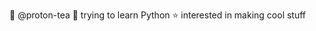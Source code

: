 🌊 @proton-tea
🌱 trying to learn Python
⭐️ interested in making cool stuff

<!---
proton-tea/proton-tea is a ✨ special ✨ repository because its `README.md` (this file) appears on your GitHub profile.
You can click the Preview link to take a look at your changes.
--->
